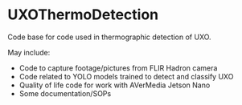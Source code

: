 # UXOThermoDetection
Code base for code used in thermographic detection of UXO.

May include:
- Code to capture footage/pictures from FLIR Hadron camera
- Code related to YOLO models trained to detect and classify UXO
- Quality of life code for work with AVerMedia Jetson Nano
- Some documentation/SOPs
